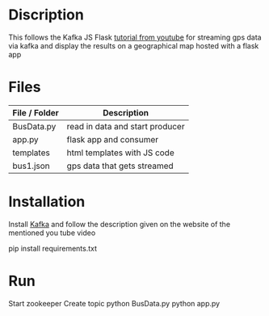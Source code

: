 # Discription
This follows the Kafka JS Flask [tutorial from youtube](https://www.youtube.com/watch?v=vD9Ic8KqEDw&amp;list=PL2UmzTIzxgL7Bq-mW--vtsM2YFF9GqhVB&amp;index=7) for streaming gps data via kafka and display the results
on a geographical map hosted with a flask app

# Files

File / Folder | Description
--- | --- 
BusData.py | read in data and start producer
app.py | flask app and consumer
templates | html templates with JS code
bus1.json | gps data that gets streamed

# Installation 
Install [Kafka](https://kafka.apache.org/quickstart) and follow the description given on the website of the mentioned you tube video

pip install requirements.txt

# Run
Start zookeeper
Create topic
python BusData.py
python app.py
